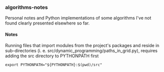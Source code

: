 ### algorithms-notes
Personal notes and Python implementations of some algorithms I've not found clearly presented 
elsewhere so far.

#### Notes
Running files that import modules from the project's packages and reside in sub-directories 
(i. e. src/dynamic_programming/paths_in_grid.py), requires adding the src directory to PYTHONPATH first

    export PYTHONPATH="${PYTHONPATH}:$(pwd)/src"
